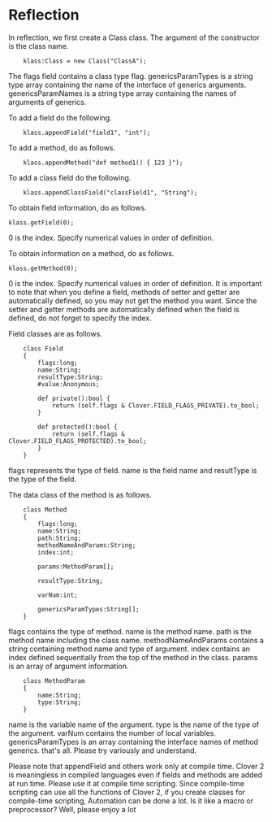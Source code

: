 # Reflection


In reflection, we first create a Class class. The argument of the constructor is the class name.

```
    klass:Class = new Class("ClassA");
```

The flags field contains a class type flag. genericsParamTypes is a string type array containing the name of the interface of generics arguments. genericsParamNames is a string type array containing the names of arguments of generics.

To add a field do the following.
```
    klass.appendField("field1", "int");
```

To add a method, do as follows.

```
    klass.appendMethod("def method1() { 123 }");
```

To add a class field do the following.

```
    klass.appendClassField("classField1", "String");
```

To obtain field information, do as follows.

    klass.getField(0);

0 is the index. Specify numerical values in order of definition. 

To obtain information on a method, do as follows.

    klass.getMethod(0);

0 is the index. Specify numerical values ​​in order of definition. It is important to note that when you define a field, methods of setter and getter are automatically defined, so you may not get the method you want. Since the setter and getter methods are automatically defined when the field is defined, do not forget to specify the index.

Field classes are as follows.

```
    class Field
    {
        flags:long;
        name:String;
        resultType:String;
        #value:Anonymous;

        def private():bool {
            return (self.flags & Clover.FIELD_FLAGS_PRIVATE).to_bool;
        }

        def protected():bool {
            return (self.flags & Clover.FIELD_FLAGS_PROTECTED).to_bool;
        }
    }
```

flags represents the type of field. name is the field name and resultType is the type of the field. 

The data class of the method is as follows.
```
    class Method
    {
        flags:long;
        name:String;
        path:String;
        methodNameAndParams:String;
        index:int;

        params:MethodParam[];

        resultType:String;

        varNum:int;

        genericsParamTypes:String[];
    }
```

flags contains the type of method. name is the method name. path is the method name including the class name. methodNameAndParams contains a string containing method name and type of argument. index contains an index defined sequentially from the top of the method in the class. params is an array of argument information.
```
    class MethodParam
    {
        name:String;
        type:String;
    }
```

name is the variable name of the argument. type is the name of the type of the argument. varNum contains the number of local variables. genericsParamTypes is an array containing the interface names of method generics. that's all. Please try variously and understand.

Please note that appendField and others work only at compile time. Clover 2 is meaningless in compiled languages even if fields and methods are added at run time. Please use it at compile time scripting. Since compile-time scripting can use all the functions of Clover 2, if you create classes for compile-time scripting, Automation can be done a lot. Is it like a macro or preprocessor? Well, please enjoy a lot

